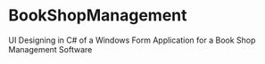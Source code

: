 # BookShopManagement
UI Designing in C# of a Windows Form Application for a Book Shop Management Software
